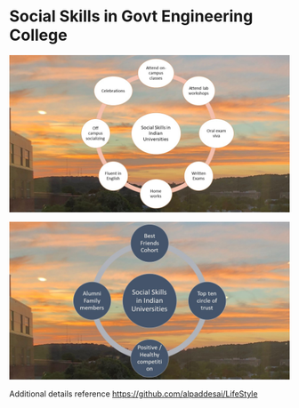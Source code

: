 # Social Skills in Govt Engineering College

![image](SocialSkillsIndianUniversities.jpg)

![image](SocialSkillsInIndianUniversitiesI.jpg)

Additional details reference https://github.com/alpaddesai/LifeStyle
